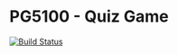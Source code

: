 # PG5100 - Quiz Game
[![Build Status](https://travis-ci.org/kissorjeyabalan/quiz-game.svg?branch=master)](https://travis-ci.org/kissorjeyabalan/quiz-game)
